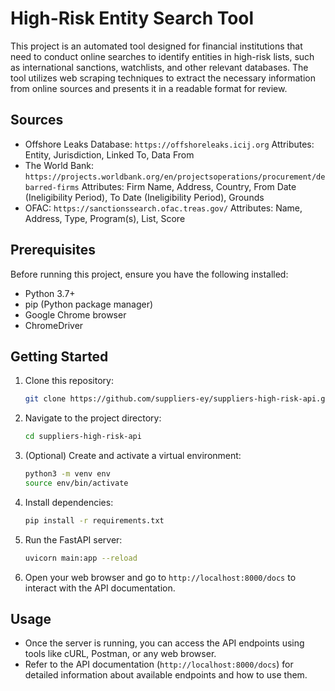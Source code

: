 # High-Risk Entity Search Tool

This project is an automated tool designed for financial institutions that need to conduct online searches to identify entities in high-risk lists, such as international sanctions, watchlists, and other relevant databases. The tool utilizes web scraping techniques to extract the necessary information from online sources and presents it in a readable format for review.

## Sources
- Offshore Leaks Database: `https://offshoreleaks.icij.org` 
    Attributes: Entity, Jurisdiction, Linked To, Data From
- The World Bank: `https://projects.worldbank.org/en/projectsoperations/procurement/debarred-firms`
    Attributes: Firm Name, Address, Country, From Date (Ineligibility Period), To Date (Ineligibility Period), Grounds
- OFAC: `https://sanctionssearch.ofac.treas.gov/`
    Attributes: Name, Address, Type, Program(s), List, Score

## Prerequisites

Before running this project, ensure you have the following installed:

- Python 3.7+
- pip (Python package manager)
- Google Chrome browser
- ChromeDriver

## Getting Started

1. Clone this repository:

    ```bash
    git clone https://github.com/suppliers-ey/suppliers-high-risk-api.git
    ```

2. Navigate to the project directory:

    ```bash
    cd suppliers-high-risk-api
    ```

3. (Optional) Create and activate a virtual environment:

    ```bash
    python3 -m venv env
    source env/bin/activate
    ```

4. Install dependencies:

    ```bash
    pip install -r requirements.txt
    ```

5. Run the FastAPI server:

    ```bash
    uvicorn main:app --reload
    ```

6. Open your web browser and go to `http://localhost:8000/docs` to interact with the API documentation.

## Usage

- Once the server is running, you can access the API endpoints using tools like cURL, Postman, or any web browser.
- Refer to the API documentation (`http://localhost:8000/docs`) for detailed information about available endpoints and how to use them.
